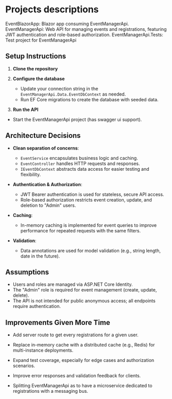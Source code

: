 # Projects descriptions 

EventBlazorApp: Blazor app consuming EventManagerApi.
EventManagerApi: Web API for managing events and registrations, featuring JWT authentication and role-based authorization.
EventManagerApi.Tests: Test project for EventManagerApi

## Setup Instructions

1. **Clone the repository**

2. **Configure the database**
   - Update your connection string in the `EventManagerApi.Data.EventDbContext` as needed.
   - Run EF Core migrations to create the database with seeded data.

4. **Run the API**
  - Start the EventManagerApi project (has swagger ui support).

## Architecture Decisions

- **Clean separation of concerns**:  
  - `EventService` encapsulates business logic and caching.
  - `EventController` handles HTTP requests and responses.
  - `IEventDbContext` abstracts data access for easier testing and flexibility.

- **Authentication & Authorization**:  
  - JWT Bearer authentication is used for stateless, secure API access.
  - Role-based authorization restricts event creation, update, and deletion to "Admin" users.

- **Caching**:  
  - In-memory caching is implemented for event queries to improve performance for repeated requests with the same filters.

- **Validation**:  
  - Data annotations are used for model validation (e.g., string length, date in the future).

## Assumptions

- Users and roles are managed via ASP.NET Core Identity.
- The "Admin" role is required for event management (create, update, delete).
- The API is not intended for public anonymous access; all endpoints require authentication.

## Improvements Given More Time

- Add server route to get every registrations for a given user.

- Replace in-memory cache with a distributed cache (e.g., Redis) for multi-instance deployments.

- Expand test coverage, especially for edge cases and authorization scenarios.

- Improve error responses and validation feedback for clients.

- Splitting EventManagerApi as to have a microservice dedicated to registrations with a messaging bus.
